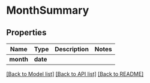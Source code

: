 # MonthSummary

## Properties
Name | Type | Description | Notes
------------ | ------------- | ------------- | -------------
**month** | **date** |  | 

[[Back to Model list]](../README.md#documentation-for-models) [[Back to API list]](../README.md#documentation-for-api-endpoints) [[Back to README]](../README.md)


